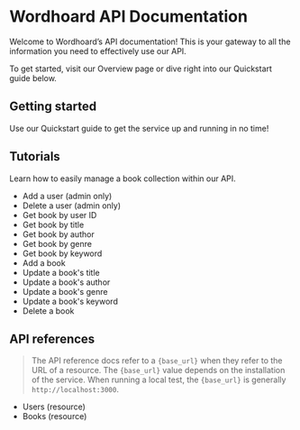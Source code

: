 
# Wordhoard API Documentation

Welcome to Wordhoard’s API documentation! This is your gateway to all the information you need to effectively use our API.

To get started, visit our Overview page or dive right into our Quickstart guide below.

## Getting started

Use our Quickstart guide to get the service up and running in no time!

## Tutorials

Learn how to easily manage a book collection within our API.

* Add a user (admin only)
* Delete a user (admin only)
* Get book by user ID
* Get book by title
* Get book by author
* Get book by genre
* Get book by keyword
* Add a book
* Update a book's title
* Update a book's author
* Update a book's genre
* Update a book's keyword
* Delete a book

## API references

> The API reference docs refer to a `{base_url}` when they refer to the URL of a resource. The `{base_url}` value depends on the installation of the service. When running a local test, the `{base_url}` is generally `http://localhost:3000`.

* Users (resource)
* Books (resource)
